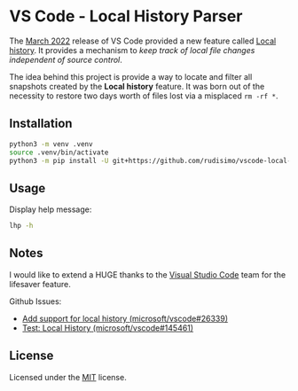 # VS Code - Local History Parser

The [March 2022](https://code.visualstudio.com/updates/v1_66) release of VS Code provided a new feature called [Local history](https://code.visualstudio.com/updates/v1_66#_local-history). It provides a mechanism to *keep track of local file changes independent of source control*.

The idea behind this project is provide a way to locate and filter all snapshots created by the **Local history** feature. It was born out of the necessity to restore two days worth of files lost via a misplaced `rm -rf *`.

## Installation

```bash
python3 -m venv .venv
source .venv/bin/activate
python3 -m pip install -U git+https://github.com/rudisimo/vscode-local-history-parser/archive/refs/heads/main.zip
```

## Usage

Display help message:

```bash
lhp -h
```

## Notes

I would like to extend a HUGE thanks to the [Visual Studio Code](https://twitter.com/code/) team for the lifesaver feature.

Github Issues:

- [Add support for local history (microsoft/vscode#26339)](https://github.com/microsoft/vscode/issues/26339)
- [Test: Local History (microsoft/vscode#145461)](https://github.com/microsoft/vscode/issues/145461)

## License

Licensed under the [MIT](LICENSE.txt) license.